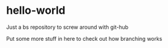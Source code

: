 # hello-world
Just a bs repository to screw around with git-hub

Put some more stuff in here to check out how branching works
